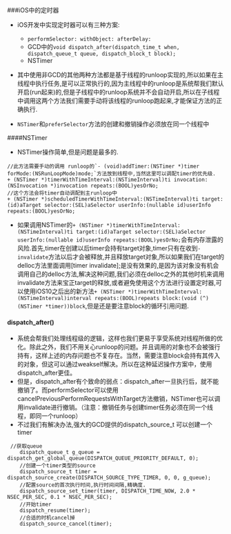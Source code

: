 ###iOS中的定时器
* iOS开发中实现定时器可以有三种方案:
    - `performSelector: withObject: afterDelay:`                      
    -  GCD中的`void
dispatch_after(dispatch_time_t when,
	dispatch_queue_t queue,
	dispatch_block_t block);`
    - NSTimer
    
* 其中使用非GCD的其他两种方法都是基于线程的runloop实现的,所以如果在主线程中执行任务,是可以正常执行的,因为主线程中的runloop是系统帮我们默认开启(run起来)的,但是子线程中的runloop系统并不会自动开启,所以在子线程中调用这两个方法我们需要手动将该线程的runloop跑起来,才能保证方法的正确执行.
* `NSTimer`和`preferSelector`方法的创建和撤销操作必须放在同一个线程中

####NSTimer
* NSTimer操作简单,但是问题是最多的.

```objc
//此方法需要手动的调用 runloop的`- (void)addTimer:(NSTimer *)timer forMode:(NSRunLoopMode)mode;`方法放到线程中,当然这里可以调配timer的优先级.
+ (NSTimer *)timerWithTimeInterval:(NSTimeInterval)ti invocation:(NSInvocation *)invocation repeats:(BOOL)yesOrNo;
//这个方法会将timer自动调配到主runloop中
+ (NSTimer *)scheduledTimerWithTimeInterval:(NSTimeInterval)ti target:(id)aTarget selector:(SEL)aSelector userInfo:(nullable id)userInfo repeats:(BOOL)yesOrNo;
```
* 如果调用NSTimer的`+ (NSTimer *)timerWithTimeInterval:(NSTimeInterval)ti target:(id)aTarget selector:(SEL)aSelector userInfo:(nullable id)userInfo repeats:(BOOL)yesOrNo;`会有内存泄露的风险.首先,timer在创建以后timer会持有target对象,timer只有在收到`- invalidate`方法以后才会被释放,并且释放target对象,所以如果我们在target的delloc方法里面调用[timer invalidate];是没有效果的,是因为该对象没有机会调用自己的delloc方法,解决这种问题,我们必须在delloc之外的其他时机来调用invalidate方法来宝正target的释放,或者避免使用这个方法进行设置定时器,可以使用iOS10之后出的新方法`+ (NSTimer *)timerWithTimeInterval:(NSTimeInterval)interval repeats:(BOOL)repeats block:(void (^)(NSTimer *timer))block`,但是还是要注意block的循环引用问题.

#### dispatch_after()
* 系统会帮我们处理线程级的逻辑，这样也我们更易于享受系统对线程所做的优化。除此之外，我们不用关心runloop的问题。并且调用的对象也不会被强行持有，这样上述的内存问题也不复存在。当然，需要注意block会持有其传入的对象，但这可以通过weakself解决。所以在这种延迟操作方案中，使用dispatch_after更佳。
* 但是，dispatch_after有个致命的弱点：dispatch_after一旦执行后，就不能撤销了。而performSelector可以使用cancelPreviousPerformRequestsWithTarget方法撤销，NSTimer也可以调用invalidate进行撤销。（注意：撤销任务与创建timer任务必须在同一个线程，即同一个runloop）
* 不过我们有解决办法,强大的GCD提供的dispatch_source_t 可以创建一个timer
```objc
 //获取queue
    dispatch_queue_t g_queue = dispatch_get_global_queue(DISPATCH_QUEUE_PRIORITY_DEFAULT, 0);
    //创建一个timer类型的source
    dispatch_source_t timer = dispatch_source_create(DISPATCH_SOURCE_TYPE_TIMER, 0, 0, g_queue);
    //配置source的首次执行时间,执行时间间隔,精确度.
    dispatch_source_set_timer(timer, DISPATCH_TIME_NOW, 2.0 * NSEC_PER_SEC, 0.1 * NSEC_PER_SEC);
    //开始timer
    dispatch_resume(timer);
    //合适的时机cancel掉
    dispatch_source_cancel(timer);
```